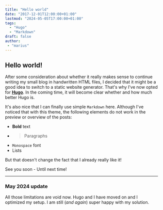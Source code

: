 ```yaml
---
title: "Hello world"
date: "2017-12-01T12:00:00+01:00"
lastmod: "2024-05-05T17:00:00+01:00"
tags: 
  - "Hugo"
  - "Markdown"
draft: false
author:
 - "marius"
---
```


## Hello world!
After some consideration about whether it really makes sense to continue
writing my small blog in handwritten HTML files, I decided that it might
be a good idea to switch to a static website generator. That's why I've
now opted for [**Hugo**](https://gohugo.io/). In the coming time, it will
become clear whether and how much better Hugo is.

It's also nice that I can finally use simple `Markdown` here. Although I've
noticed that with this theme, the following elements do not work in the
preview or overview of the posts:
 - **Bold** text
 - > Paragraphs
 - `Monospace` font
 - Lists

But that doesn't change the fact that I already really like it!

See you soon - Until next time!

---

### May 2024 update
All those limitations are void now. Hugo and I have moved on and I optimized
my setup. I am still (_and again_) super happy with my solution. 